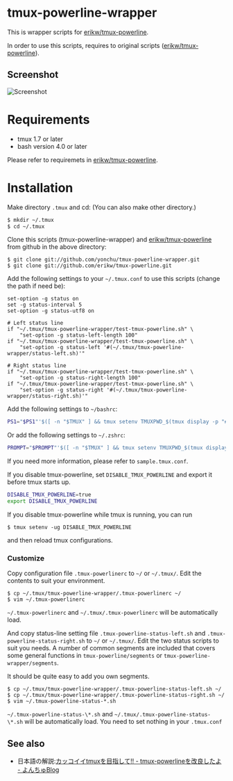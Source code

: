 tmux-powerline-wrapper
======================

This is wrapper scripts for [erikw/tmux-powerline](https://github.com/erikw/tmux-powerline).

In order to use this scripts, requires to original scripts
([erikw/tmux-powerline](https://github.com/erikw/tmux-powerline)).


## Screenshot
![Screenshot](https://raw.github.com/yonchu/tmux-powerline-wrapper/master/img/sample_full_status.png)


# Requirements

 - tmux 1.7 or later
 - bash version 4.0 or later


Please refer to requiremets in [erikw/tmux-powerline](https://github.com/erikw/tmux-powerline).

# Installation

Make directory `.tmux` and cd:
(You can also make other directory.)

```bash
$ mkdir ~/.tmux
$ cd ~/.tmux
```

Clone this scripts (tmux-powerline-wrapper) and [erikw/tmux-powerline](https://github.com/erikw/tmux-powerline)
from github in the above directory:

```console
$ git clone git://github.com/yonchu/tmux-powerline-wrapper.git
$ git clone git://github.com/erikw/tmux-powerline.git
```


Add the following settings to your `~/.tmux.conf` to use this scripts
(change the path if need be):

```vim
set-option -g status on
set -g status-interval 5
set-option -g status-utf8 on

# Left status line
if "~/.tmux/tmux-powerline-wrapper/test-tmux-powerline.sh" \
    "set-option -g status-left-length 100"
if "~/.tmux/tmux-powerline-wrapper/test-tmux-powerline.sh" \
    "set-option -g status-left '#(~/.tmux/tmux-powerline-wrapper/status-left.sh)'"

# Right status line
if "~/.tmux/tmux-powerline-wrapper/test-tmux-powerline.sh" \
    "set-option -g status-right-length 100"
if "~/.tmux/tmux-powerline-wrapper/test-tmux-powerline.sh" \
    "set-option -g status-right '#(~/.tmux/tmux-powerline-wrapper/status-right.sh)'"
```

Add the following settings to `~/bashrc`:

```bash
PS1="$PS1"'$([ -n "$TMUX" ] && tmux setenv TMUXPWD_$(tmux display -p "#I_#P") "$PWD")'
```

Or add the following settings to `~/.zshrc`:

```bash
PROMPT="$PROMPT"'$([ -n "$TMUX" ] && tmux setenv TMUXPWD_$(tmux display -p "#I_#P") "$PWD")'
```

If you need more information, please refer to `sample.tmux.conf`.


If you disable tmux-powerline, set `DISABLE_TMUX_POWERLINE` and export it
before tmux starts up.
```bash
DISABLE_TMUX_POWERLINE=true
export DISABLE_TMUX_POWERLINE
```

If you disable tmux-powerline while tmux is running, you can run
```console
$ tmux setenv -ug DISABLE_TMUX_POWERLINE
```

and then reload tmux configurations.

### Customize
Copy configuration file `.tmux-powerlinerc` to `~/` or `~/.tmux/`.
Edit the contents to suit your environment.

```console
$ cp ~/.tmux/tmux-powerline-wrapper/.tmux-powerlinerc ~/
$ vim ~/.tmux-powerlinerc
```
`~/.tmux-powerlinerc` and `~/.tmux/.tmux-powerlinerc` will be automatically load.

And copy status-line setting file `.tmux-powerline-status-left.sh` and
`.tmux-powerline-status-right.sh` to `~/` or `~/.tmux/`.
Edit the two status scripts to suit you needs.
A number of common segments are included that covers some general functions
in `tmux-powerline/segments` or `tmux-powerline-wrapper/segments`.

It should be quite easy to add you own segments.

```console
$ cp ~/.tmux/tmux-powerline-wrapper/.tmux-powerline-status-left.sh ~/
$ cp ~/.tmux/tmux-powerline-wrapper/.tmux-powerline-status-right.sh ~/
$ vim ~/.tmux-powerline-status-*.sh
```

`~/.tmux-powerline-status-\*.sh` and `~/.tmux/.tmux-powerline-status-\*.sh` will be automatically load.
You need to set nothing in your `.tmux.conf`

See also
---------------

* 日本語の解説:[カッコイイtmuxを目指して!! - tmux-powerlineを改良したよ - よんちゅBlog](http://yonchu.hatenablog.com/entry/2012/11/16/100458)

